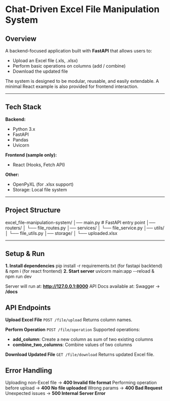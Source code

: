 #  Chat-Driven Excel File Manipulation System

<h2> Overview</h2>
A backend-focused application built with <b>FastAPI</b> that allows users to:
<ul>
  <li> Upload an Excel file (.xls, .xlsx)</li>
  <li> Perform basic operations on columns (add / combine)</li>
  <li> Download the updated file</li>
</ul>
The system is designed to be modular, reusable, and easily extendable.  
A minimal React example is also provided for frontend interaction.

---

<h2> Tech Stack</h2>

<b>Backend:</b>
<ul>
  <li>Python 3.x</li>
  <li>FastAPI</li>
  <li>Pandas</li>
  <li>Uvicorn</li>
</ul>

<b>Frontend (sample only):</b>
<ul>
  <li>React (Hooks, Fetch API)</li>
</ul>

<b>Other:</b>
<ul>
  <li>OpenPyXL (for .xlsx support)</li>
  <li>Storage: Local file system</li>
</ul>

---

<h2> Project Structure</h2>

excel_file-manipulation-system/
│── main.py # FastAPI entry point
│── routers/
│ └── file_routes.py
│── services/
│ └── file_service.py
│── utils/
│ └── file_utils.py
│── storage/
│ └── uploaded.xlsx

---

<h2> Setup & Run</h2>

<b>1. Install dependencies</b> pip install -r requirements.txt (for fastapi backtend) & npm i (for react frontend)
<b>2. Start server</b> uvicorn main:app --reload & npm run dev

Server will run at: <b>http://127.0.0.1:8000</b> API Docs available at:
Swagger → <b>/docs</b>

<h2> API Endpoints</h2>

<b> Upload Excel File</b>
<code>POST /file/upload</code>
Returns column names.

<b> Perform Operation</b>
<code>POST /file/operation</code>
Supported operations:

<ul> <li><b>add_column</b>: Create a new column as sum of two existing columns</li> <li><b>combine_two_columns</b>: Combine values of two columns</li> </ul>

<b> Download Updated File</b>
<code>GET /file/download</code>
Returns updated Excel file.

<h2> Error Handling</h2>
  Uploading non-Excel file → <b>400 Invalid file format</b>
  Performing operation before upload → <b>400 No file uploaded</b>
  Wrong params → <b>400 Bad Request</b>
  Unexpected issues → <b>500 Internal Server Error</b>
